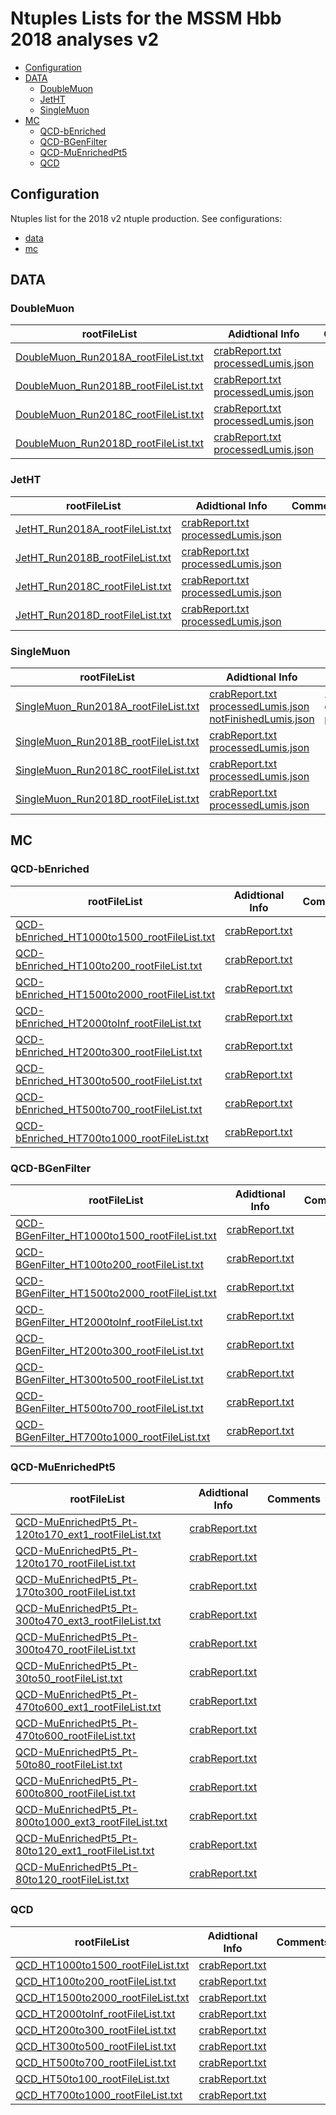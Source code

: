 # Ntuples Lists for the MSSM Hbb 2018 analyses v2

* [Configuration](#configuration)
* [DATA](#data)
   * [DoubleMuon](#doublemuon)
   * [JetHT](#jetht)
   * [SingleMuon](#singlemuon)
* [MC](#mc)
   * [QCD-bEnriched](#qcd-benriched)
   * [QCD-BGenFilter](#qcd-bgenfilter)
   * [QCD-MuEnrichedPt5](#qcd-muenrichedpt5)
   * [QCD](#qcd)


## Configuration

Ntuples list for the 2018 v2 ntuple production.
See configurations:
* [data](https://github.com/desy-cms/analysis-ntuplizer/blob/mssmhbb-2018-v2/test/ntuplizer_102X_2018_rereco17Sep2018-v2.py)
* [mc](https://github.com/desy-cms/analysis-ntuplizer/blob/mssmhbb-2018-v2/test/ntuplizer_102X_mc_2018_autumn18-v2.py)

## DATA

### DoubleMuon

| rootFileList | Adidtional Info | Comments|
| --------     | --------        | -------- |
| [DoubleMuon_Run2018A_rootFileList.txt](data/DoubleMuon_Run2018A_rootFileList.txt) |  [crabReport.txt](data/additional_info/DoubleMuon_Run2018A_crabReport.txt) <br /> [processedLumis.json](data/additional_info/DoubleMuon_Run2018A_processedLumis.json) <br /> |  | 
| [DoubleMuon_Run2018B_rootFileList.txt](data/DoubleMuon_Run2018B_rootFileList.txt) |  [crabReport.txt](data/additional_info/DoubleMuon_Run2018B_crabReport.txt) <br /> [processedLumis.json](data/additional_info/DoubleMuon_Run2018B_processedLumis.json) <br /> |  | 
| [DoubleMuon_Run2018C_rootFileList.txt](data/DoubleMuon_Run2018C_rootFileList.txt) |  [crabReport.txt](data/additional_info/DoubleMuon_Run2018C_crabReport.txt) <br /> [processedLumis.json](data/additional_info/DoubleMuon_Run2018C_processedLumis.json) <br /> |  | 
| [DoubleMuon_Run2018D_rootFileList.txt](data/DoubleMuon_Run2018D_rootFileList.txt) |  [crabReport.txt](data/additional_info/DoubleMuon_Run2018D_crabReport.txt) <br /> [processedLumis.json](data/additional_info/DoubleMuon_Run2018D_processedLumis.json) <br /> |  | 

### JetHT

| rootFileList | Adidtional Info | Comments|
| --------     | --------        | -------- |
| [JetHT_Run2018A_rootFileList.txt](data/JetHT_Run2018A_rootFileList.txt) |  [crabReport.txt](data/additional_info/JetHT_Run2018A_crabReport.txt) <br /> [processedLumis.json](data/additional_info/JetHT_Run2018A_processedLumis.json) <br /> |  | 
| [JetHT_Run2018B_rootFileList.txt](data/JetHT_Run2018B_rootFileList.txt) |  [crabReport.txt](data/additional_info/JetHT_Run2018B_crabReport.txt) <br /> [processedLumis.json](data/additional_info/JetHT_Run2018B_processedLumis.json) <br /> |  | 
| [JetHT_Run2018C_rootFileList.txt](data/JetHT_Run2018C_rootFileList.txt) |  [crabReport.txt](data/additional_info/JetHT_Run2018C_crabReport.txt) <br /> [processedLumis.json](data/additional_info/JetHT_Run2018C_processedLumis.json) <br /> |  | 
| [JetHT_Run2018D_rootFileList.txt](data/JetHT_Run2018D_rootFileList.txt) |  [crabReport.txt](data/additional_info/JetHT_Run2018D_crabReport.txt) <br /> [processedLumis.json](data/additional_info/JetHT_Run2018D_processedLumis.json) <br /> |  | 

### SingleMuon

| rootFileList | Adidtional Info | Comments|
| --------     | --------        | -------- |
| [SingleMuon_Run2018A_rootFileList.txt](data/SingleMuon_Run2018A_rootFileList.txt) |  [crabReport.txt](data/additional_info/SingleMuon_Run2018A_crabReport.txt) <br /> [processedLumis.json](data/additional_info/SingleMuon_Run2018A_processedLumis.json) <br /> [notFinishedLumis.json](data/additional_info/SingleMuon_Run2018A_notFinishedLumis.json) <br /> | :warning: **Not all data processed!!!** <br /> | 
| [SingleMuon_Run2018B_rootFileList.txt](data/SingleMuon_Run2018B_rootFileList.txt) |  [crabReport.txt](data/additional_info/SingleMuon_Run2018B_crabReport.txt) <br /> [processedLumis.json](data/additional_info/SingleMuon_Run2018B_processedLumis.json) <br /> |  | 
| [SingleMuon_Run2018C_rootFileList.txt](data/SingleMuon_Run2018C_rootFileList.txt) |  [crabReport.txt](data/additional_info/SingleMuon_Run2018C_crabReport.txt) <br /> [processedLumis.json](data/additional_info/SingleMuon_Run2018C_processedLumis.json) <br /> |  | 
| [SingleMuon_Run2018D_rootFileList.txt](data/SingleMuon_Run2018D_rootFileList.txt) |  [crabReport.txt](data/additional_info/SingleMuon_Run2018D_crabReport.txt) <br /> [processedLumis.json](data/additional_info/SingleMuon_Run2018D_processedLumis.json) <br /> |  | 


## MC

### QCD-bEnriched

| rootFileList | Adidtional Info | Comments|
| --------     | --------        | -------- |
| [QCD-bEnriched_HT1000to1500_rootFileList.txt](mc/QCD-bEnriched_HT1000to1500_rootFileList.txt) |  [crabReport.txt](mc/additional_info/QCD-bEnriched_HT1000to1500_crabReport.txt) <br /> |  | 
| [QCD-bEnriched_HT100to200_rootFileList.txt](mc/QCD-bEnriched_HT100to200_rootFileList.txt) |  [crabReport.txt](mc/additional_info/QCD-bEnriched_HT100to200_crabReport.txt) <br /> |  | 
| [QCD-bEnriched_HT1500to2000_rootFileList.txt](mc/QCD-bEnriched_HT1500to2000_rootFileList.txt) |  [crabReport.txt](mc/additional_info/QCD-bEnriched_HT1500to2000_crabReport.txt) <br /> |  | 
| [QCD-bEnriched_HT2000toInf_rootFileList.txt](mc/QCD-bEnriched_HT2000toInf_rootFileList.txt) |  [crabReport.txt](mc/additional_info/QCD-bEnriched_HT2000toInf_crabReport.txt) <br /> |  | 
| [QCD-bEnriched_HT200to300_rootFileList.txt](mc/QCD-bEnriched_HT200to300_rootFileList.txt) |  [crabReport.txt](mc/additional_info/QCD-bEnriched_HT200to300_crabReport.txt) <br /> |  | 
| [QCD-bEnriched_HT300to500_rootFileList.txt](mc/QCD-bEnriched_HT300to500_rootFileList.txt) |  [crabReport.txt](mc/additional_info/QCD-bEnriched_HT300to500_crabReport.txt) <br /> |  | 
| [QCD-bEnriched_HT500to700_rootFileList.txt](mc/QCD-bEnriched_HT500to700_rootFileList.txt) |  [crabReport.txt](mc/additional_info/QCD-bEnriched_HT500to700_crabReport.txt) <br /> |  | 
| [QCD-bEnriched_HT700to1000_rootFileList.txt](mc/QCD-bEnriched_HT700to1000_rootFileList.txt) |  [crabReport.txt](mc/additional_info/QCD-bEnriched_HT700to1000_crabReport.txt) <br /> |  | 

### QCD-BGenFilter

| rootFileList | Adidtional Info | Comments|
| --------     | --------        | -------- |
| [QCD-BGenFilter_HT1000to1500_rootFileList.txt](mc/QCD-BGenFilter_HT1000to1500_rootFileList.txt) |  [crabReport.txt](mc/additional_info/QCD-BGenFilter_HT1000to1500_crabReport.txt) <br /> |  | 
| [QCD-BGenFilter_HT100to200_rootFileList.txt](mc/QCD-BGenFilter_HT100to200_rootFileList.txt) |  [crabReport.txt](mc/additional_info/QCD-BGenFilter_HT100to200_crabReport.txt) <br /> |  | 
| [QCD-BGenFilter_HT1500to2000_rootFileList.txt](mc/QCD-BGenFilter_HT1500to2000_rootFileList.txt) |  [crabReport.txt](mc/additional_info/QCD-BGenFilter_HT1500to2000_crabReport.txt) <br /> |  | 
| [QCD-BGenFilter_HT2000toInf_rootFileList.txt](mc/QCD-BGenFilter_HT2000toInf_rootFileList.txt) |  [crabReport.txt](mc/additional_info/QCD-BGenFilter_HT2000toInf_crabReport.txt) <br /> |  | 
| [QCD-BGenFilter_HT200to300_rootFileList.txt](mc/QCD-BGenFilter_HT200to300_rootFileList.txt) |  [crabReport.txt](mc/additional_info/QCD-BGenFilter_HT200to300_crabReport.txt) <br /> |  | 
| [QCD-BGenFilter_HT300to500_rootFileList.txt](mc/QCD-BGenFilter_HT300to500_rootFileList.txt) |  [crabReport.txt](mc/additional_info/QCD-BGenFilter_HT300to500_crabReport.txt) <br /> |  | 
| [QCD-BGenFilter_HT500to700_rootFileList.txt](mc/QCD-BGenFilter_HT500to700_rootFileList.txt) |  [crabReport.txt](mc/additional_info/QCD-BGenFilter_HT500to700_crabReport.txt) <br /> |  | 
| [QCD-BGenFilter_HT700to1000_rootFileList.txt](mc/QCD-BGenFilter_HT700to1000_rootFileList.txt) |  [crabReport.txt](mc/additional_info/QCD-BGenFilter_HT700to1000_crabReport.txt) <br /> |  | 

### QCD-MuEnrichedPt5

| rootFileList | Adidtional Info | Comments|
| --------     | --------        | -------- |
| [QCD-MuEnrichedPt5_Pt-120to170_ext1_rootFileList.txt](mc/QCD-MuEnrichedPt5_Pt-120to170_ext1_rootFileList.txt) |  [crabReport.txt](mc/additional_info/QCD-MuEnrichedPt5_Pt-120to170_ext1_crabReport.txt) <br /> |  | 
| [QCD-MuEnrichedPt5_Pt-120to170_rootFileList.txt](mc/QCD-MuEnrichedPt5_Pt-120to170_rootFileList.txt) |  [crabReport.txt](mc/additional_info/QCD-MuEnrichedPt5_Pt-120to170_crabReport.txt) <br /> |  | 
| [QCD-MuEnrichedPt5_Pt-170to300_rootFileList.txt](mc/QCD-MuEnrichedPt5_Pt-170to300_rootFileList.txt) |  [crabReport.txt](mc/additional_info/QCD-MuEnrichedPt5_Pt-170to300_crabReport.txt) <br /> |  | 
| [QCD-MuEnrichedPt5_Pt-300to470_ext3_rootFileList.txt](mc/QCD-MuEnrichedPt5_Pt-300to470_ext3_rootFileList.txt) |  [crabReport.txt](mc/additional_info/QCD-MuEnrichedPt5_Pt-300to470_ext3_crabReport.txt) <br /> |  | 
| [QCD-MuEnrichedPt5_Pt-300to470_rootFileList.txt](mc/QCD-MuEnrichedPt5_Pt-300to470_rootFileList.txt) |  [crabReport.txt](mc/additional_info/QCD-MuEnrichedPt5_Pt-300to470_crabReport.txt) <br /> |  | 
| [QCD-MuEnrichedPt5_Pt-30to50_rootFileList.txt](mc/QCD-MuEnrichedPt5_Pt-30to50_rootFileList.txt) |  [crabReport.txt](mc/additional_info/QCD-MuEnrichedPt5_Pt-30to50_crabReport.txt) <br /> |  | 
| [QCD-MuEnrichedPt5_Pt-470to600_ext1_rootFileList.txt](mc/QCD-MuEnrichedPt5_Pt-470to600_ext1_rootFileList.txt) |  [crabReport.txt](mc/additional_info/QCD-MuEnrichedPt5_Pt-470to600_ext1_crabReport.txt) <br /> |  | 
| [QCD-MuEnrichedPt5_Pt-470to600_rootFileList.txt](mc/QCD-MuEnrichedPt5_Pt-470to600_rootFileList.txt) |  [crabReport.txt](mc/additional_info/QCD-MuEnrichedPt5_Pt-470to600_crabReport.txt) <br /> |  | 
| [QCD-MuEnrichedPt5_Pt-50to80_rootFileList.txt](mc/QCD-MuEnrichedPt5_Pt-50to80_rootFileList.txt) |  [crabReport.txt](mc/additional_info/QCD-MuEnrichedPt5_Pt-50to80_crabReport.txt) <br /> |  | 
| [QCD-MuEnrichedPt5_Pt-600to800_rootFileList.txt](mc/QCD-MuEnrichedPt5_Pt-600to800_rootFileList.txt) |  [crabReport.txt](mc/additional_info/QCD-MuEnrichedPt5_Pt-600to800_crabReport.txt) <br /> |  | 
| [QCD-MuEnrichedPt5_Pt-800to1000_ext3_rootFileList.txt](mc/QCD-MuEnrichedPt5_Pt-800to1000_ext3_rootFileList.txt) |  [crabReport.txt](mc/additional_info/QCD-MuEnrichedPt5_Pt-800to1000_ext3_crabReport.txt) <br /> |  | 
| [QCD-MuEnrichedPt5_Pt-80to120_ext1_rootFileList.txt](mc/QCD-MuEnrichedPt5_Pt-80to120_ext1_rootFileList.txt) |  [crabReport.txt](mc/additional_info/QCD-MuEnrichedPt5_Pt-80to120_ext1_crabReport.txt) <br /> |  | 
| [QCD-MuEnrichedPt5_Pt-80to120_rootFileList.txt](mc/QCD-MuEnrichedPt5_Pt-80to120_rootFileList.txt) |  [crabReport.txt](mc/additional_info/QCD-MuEnrichedPt5_Pt-80to120_crabReport.txt) <br /> |  | 

### QCD

| rootFileList | Adidtional Info | Comments|
| --------     | --------        | -------- |
| [QCD_HT1000to1500_rootFileList.txt](mc/QCD_HT1000to1500_rootFileList.txt) |  [crabReport.txt](mc/additional_info/QCD_HT1000to1500_crabReport.txt) <br /> |  | 
| [QCD_HT100to200_rootFileList.txt](mc/QCD_HT100to200_rootFileList.txt) |  [crabReport.txt](mc/additional_info/QCD_HT100to200_crabReport.txt) <br /> |  | 
| [QCD_HT1500to2000_rootFileList.txt](mc/QCD_HT1500to2000_rootFileList.txt) |  [crabReport.txt](mc/additional_info/QCD_HT1500to2000_crabReport.txt) <br /> |  | 
| [QCD_HT2000toInf_rootFileList.txt](mc/QCD_HT2000toInf_rootFileList.txt) |  [crabReport.txt](mc/additional_info/QCD_HT2000toInf_crabReport.txt) <br /> |  | 
| [QCD_HT200to300_rootFileList.txt](mc/QCD_HT200to300_rootFileList.txt) |  [crabReport.txt](mc/additional_info/QCD_HT200to300_crabReport.txt) <br /> |  | 
| [QCD_HT300to500_rootFileList.txt](mc/QCD_HT300to500_rootFileList.txt) |  [crabReport.txt](mc/additional_info/QCD_HT300to500_crabReport.txt) <br /> |  | 
| [QCD_HT500to700_rootFileList.txt](mc/QCD_HT500to700_rootFileList.txt) |  [crabReport.txt](mc/additional_info/QCD_HT500to700_crabReport.txt) <br /> |  | 
| [QCD_HT50to100_rootFileList.txt](mc/QCD_HT50to100_rootFileList.txt) |  [crabReport.txt](mc/additional_info/QCD_HT50to100_crabReport.txt) <br /> |  | 
| [QCD_HT700to1000_rootFileList.txt](mc/QCD_HT700to1000_rootFileList.txt) |  [crabReport.txt](mc/additional_info/QCD_HT700to1000_crabReport.txt) <br /> |  | 


